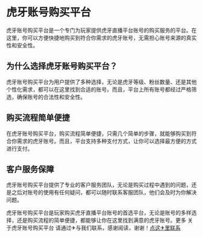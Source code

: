# 虎牙账号购买平台

虎牙账号购买平台是一个专门为玩家提供虎牙直播平台账号的购买服务的平台。在这里，你可以方便快捷地购买到符合你需求的虎牙账号，无需担心账号来源的真实性和安全性。

## 为什么选择虎牙账号购买平台？

虎牙账号购买平台为用户提供了多种选择，无论是虎牙等级、粉丝数量、还是其他个性化需求，都可以在这里找到合适的账号。而且，平台上所有账号都经过严格筛选，确保账号的合法性和安全性。

## 购买流程简单便捷

在虎牙账号购买平台，购买流程简单便捷，只需几个简单的步骤，就能够购买到符合你需求的虎牙账号。而且，平台支持多种支付方式，让你可以选择最方便的方式进行支付。

## 客户服务保障

虎牙账号购买平台提供了专业的客户服务团队，无论是购买过程中遇到的问题，还是之后对账号的使用有任何疑问，都可以随时联系客服团队，他们会及时为你解决问题。

虎牙账号购买平台是玩家购买虎牙直播平台账号的首选平台，无论是账号的多样选择，还是购买流程的简单便捷，都能够让你在这里找到满意的虎牙账号。更多 关于虎牙账号购买平台 请通过✈与我们联系，感谢阅读，谢谢！[点这✈里联系](https://ss.k02.cc)